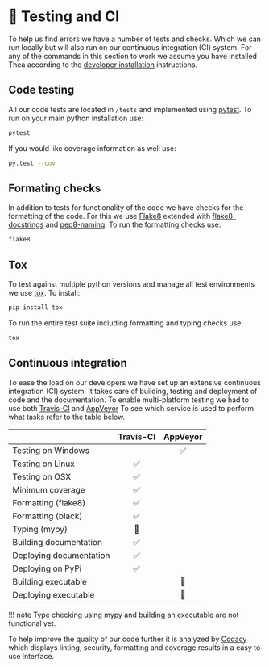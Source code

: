 # 🚨 Testing and CI

To help us find errors we have a number of tests and checks. Which we can 
run locally but will also run on our continuous integration (CI) system.
For any of the commands in this section to work we assume you have installed
Thea according to the 
[developer installation]() 
instructions.

## Code testing

All our code tests are located in `/tests` and implemented using 
[pytest](https://docs.pytest.org/en/latest/goodpractices.html). To run 
on your main python installation use: 

```bash
pytest
```

If you would like coverage information as well use:

```bash
py.test --cov
```

## Formating checks

In addition to tests for functionality of the code we have checks for the
formatting of the code. For this we use [Flake8](http://flake8.pycqa.org/en/latest/)
extended with [flake8-docstrings](https://gitlab.com/pycqa/flake8-docstrings) 
and [pep8-naming](https://github.com/PyCQA/pep8-naming). To run the formatting
checks use:

```bash
flake8
```

## Tox

To test against multiple python versions and manage all test environments 
we use [tox](https://tox.readthedocs.io/en/latest/). To install:

```bash
pip install tox
```

To run the entire test suite including formatting and typing checks use:

```bash
tox
```

## Continuous integration

To ease the load on our developers we have set up an extensive continuous 
integration (CI) system. It takes care of building, testing and deployment 
of code and the documentation. To enable multi-platform testing we had to 
use both [Travis-CI](https://travis-ci.com/mikevansighem/thea) and 
[AppVeyor](https://ci.appveyor.com/project/mikevansighem/theia/branch/master) 
To see which service is used to perform what tasks refer to the table below. 

|							| Travis-CI				| AppVeyor				|
|:--------------------------|:---------------------:|:---------------------:|
| Testing on Windows		|					 	| :white_check_mark: 	|
| Testing on Linux		    | :white_check_mark: 	|					  	|
| Testing on OSX			| :white_check_mark:    |						|
| Minimum coverage          | :white_check_mark: 	|						|
| Formatting (flake8)       | :white_check_mark:    |                       |
| Formatting (black)        | :white_check_mark:    |                       |
| Typing (mypy)             | :construction:        |                       |
| Building documentation	| :white_check_mark: 	|						|
| Deploying documentation	| :white_check_mark: 	|						|
| Deploying on PyPi         | :white_check_mark:    |                       |
| Building executable       |                       | :construction:        |
| Deploying executable      |                       | :construction:        |

!!! note
    Type checking using mypy and building an executable are not functional yet.

To help improve the quality of our code further it is analyzed by 
[Codacy](https://app.codacy.com/project/mikevansighem/thea/dashboard) 
which displays linting, security, formatting and coverage results 
in a easy to use interface.
